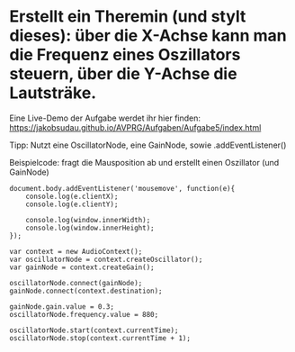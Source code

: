 # Erstellt ein Theremin (und stylt dieses): über die X-Achse kann man die Frequenz eines Oszillators steuern, über die Y-Achse die Lautsträke.

Eine Live-Demo der Aufgabe werdet ihr hier finden: https://jakobsudau.github.io/AVPRG/Aufgaben/Aufgabe5/index.html

Tipp: Nutzt eine OscillatorNode, eine GainNode, sowie .addEventListener()

Beispielcode: fragt die Mausposition ab und erstellt einen Oszillator (und GainNode)
```
document.body.addEventListener('mousemove', function(e){
    console.log(e.clientX);
    console.log(e.clientY);

    console.log(window.innerWidth);
    console.log(window.innerHeight);
});

var context = new AudioContext();
var oscillatorNode = context.createOscillator();
var gainNode = context.createGain();
    
oscillatorNode.connect(gainNode);
gainNode.connect(context.destination);

gainNode.gain.value = 0.3;
oscillatorNode.frequency.value = 880;

oscillatorNode.start(context.currentTime);
oscillatorNode.stop(context.currentTime + 1);
```